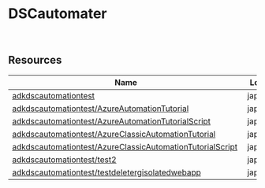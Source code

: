 # DSCautomater 
 
## Resources


| Name | Location | Type |
| --- | --- | --- |
| [adkdscautomationtest](adkdscautomationtest--325013306.md)  | japaneast  | Microsoft.Automation/automationAccounts  |
| [adkdscautomationtest/AzureAutomationTutorial](adkdscautomationtest/AzureAutomationTutorial--158024642.md)  | japaneast  | Microsoft.Automation/automationAccounts/runbooks  |
| [adkdscautomationtest/AzureAutomationTutorialScript](adkdscautomationtest/AzureAutomationTutorialScript-1012726549.md)  | japaneast  | Microsoft.Automation/automationAccounts/runbooks  |
| [adkdscautomationtest/AzureClassicAutomationTutorial](adkdscautomationtest/AzureClassicAutomationTutorial--1002996566.md)  | japaneast  | Microsoft.Automation/automationAccounts/runbooks  |
| [adkdscautomationtest/AzureClassicAutomationTutorialScript](adkdscautomationtest/AzureClassicAutomationTutorialScript--696594182.md)  | japaneast  | Microsoft.Automation/automationAccounts/runbooks  |
| [adkdscautomationtest/test2](adkdscautomationtest/test2-646946234.md)  | japaneast  | Microsoft.Automation/automationAccounts/runbooks  |
| [adkdscautomationtest/testdeletergisolatedwebapp](adkdscautomationtest/testdeletergisolatedwebapp--1944033031.md)  | japaneast  | Microsoft.Automation/automationAccounts/runbooks  |
